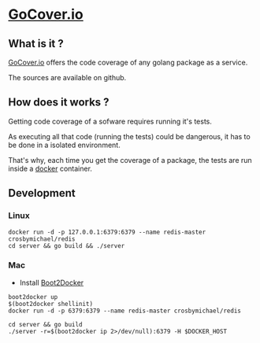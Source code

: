 [GoCover.io](http://gocover.io)
===============================


What is it ?
------------

[GoCover.io](http://gocover.io) offers the code coverage of any golang package as a service.

The sources are available on github.

How does it works ?
-------------------

Getting code coverage of a sofware requires running it's tests.

As executing all that code (running the tests) could be dangerous, it has to be done in a isolated environment.

That's why, each time you get the coverage of a package, the tests are run inside a [docker](http://docker.io) container.

Development
-----------

### Linux 

```console
docker run -d -p 127.0.0.1:6379:6379 --name redis-master crosbymichael/redis
cd server && go build && ./server
```

### Mac

* Install [Boot2Docker](https://github.com/boot2docker/boot2docker)

```console
boot2docker up
$(boot2docker shellinit)
docker run -d -p 6379:6379 --name redis-master crosbymichael/redis

cd server && go build
./server -r=$(boot2docker ip 2>/dev/null):6379 -H $DOCKER_HOST
```

